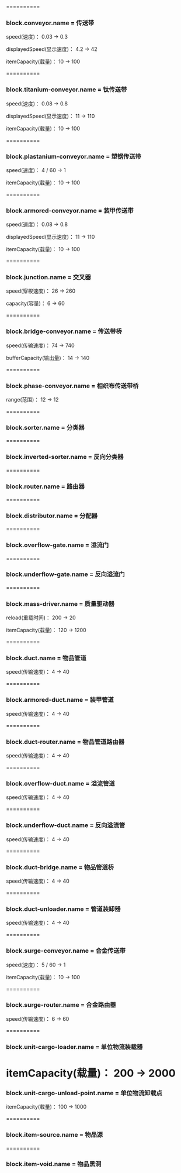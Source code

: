 ==========

### block.conveyor.name = 传送带

speed(速度)： 0.03 -> 0.3

displayedSpeed(显示速度)： 4.2 -> 42

itemCapacity(载量)： 10 -> 100

==========

### block.titanium-conveyor.name = 钛传送带

speed(速度)： 0.08 -> 0.8

displayedSpeed(显示速度)： 11 -> 110

itemCapacity(载量)： 10 -> 100

==========

### block.plastanium-conveyor.name = 塑钢传送带

speed(速度)： 4 / 60 -> 1

itemCapacity(载量)： 10 -> 100

==========

### block.armored-conveyor.name = 装甲传送带

speed(速度)： 0.08 -> 0.8

displayedSpeed(显示速度)： 11 -> 110

itemCapacity(载量)： 10 -> 100

==========

### block.junction.name = 交叉器

speed(穿梭速度)： 26 -> 260

capacity(容量)： 6 -> 60

==========

### block.bridge-conveyor.name = 传送带桥

speed(传输速度)： 74 -> 740

bufferCapacity(输出量)： 14 -> 140

==========

### block.phase-conveyor.name = 相织布传送带桥

range(范围)： 12 -> 12

==========

### block.sorter.name = 分类器

==========

### block.inverted-sorter.name = 反向分类器

==========

### block.router.name = 路由器

==========

### block.distributor.name = 分配器

==========

### block.overflow-gate.name = 溢流门

==========

### block.underflow-gate.name = 反向溢流门

==========

### block.mass-driver.name = 质量驱动器

reload(重载时间)： 200 -> 20

itemCapacity(载量)： 120 -> 1200

==========

### block.duct.name = 物品管道

speed(传输速度)： 4 -> 40

==========

### block.armored-duct.name = 装甲管道

speed(传输速度)： 4 -> 40

==========

### block.duct-router.name = 物品管道路由器

speed(传输速度)： 4 -> 40

==========

### block.overflow-duct.name = 溢流管道

speed(传输速度)： 4 -> 40

==========

### block.underflow-duct.name = 反向溢流管

speed(传输速度)： 4 -> 40

==========

### block.duct-bridge.name = 物品管道桥

speed(传输速度)： 4 -> 40

==========

### block.duct-unloader.name = 管道装卸器

speed(传输速度)： 4 -> 40

==========

### block.surge-conveyor.name = 合金传送带

speed(速度)： 5 / 60 -> 1

itemCapacity(载量)： 10 -> 100

==========

### block.surge-router.name = 合金路由器

speed(传输速度)： 6 -> 60

==========

### block.unit-cargo-loader.name = 单位物流装载器

itemCapacity(载量)： 200 -> 2000
==========

### block.unit-cargo-unload-point.name = 单位物流卸载点

itemCapacity(载量)： 100 -> 1000

==========

### block.item-source.name = 物品源

==========

### block.item-void.name = 物品黑洞
